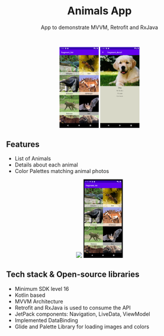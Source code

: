 <h1 align="center">Animals App</h1>

<p align="center">  
 App to demonstrate MVVM, Retrofit and RxJava</br>
</p>
</br>
<p align="center">
  <img src="/previews/Screenshot_1609479015.png" width="21%"/>
  <img src="/previews/Screenshot_1609479025.png" width="21%"/>
</p>

## Features
- List of Animals
- Details about each animal
- Color Palettes matching animal photos

<p align="center">
  <img src="/previews/AnimalsAppGif1.gif" width="21%"/>
  <img src="/previews/AnimalsAppGif2.gif" width="21%"/>
</p>

## Tech stack & Open-source libraries
- Minimum SDK level 16
- Kotlin based
- MVVM Architecture
- Retrofit and RxJava is used to consume the API
- JetPack components: Navigation, LiveData, ViewModel
- Implemented DataBinding
- Glide and Palette Library for loading images and colors

